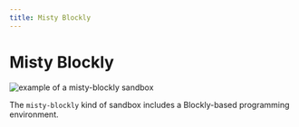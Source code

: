 ```yaml
---
title: Misty Blockly
---
```


# Misty Blockly

![example of a misty-blockly sandbox](figures/misty-blockly-example-20230205.jpg)

The `misty-blockly` kind of sandbox includes a Blockly-based programming environment.
